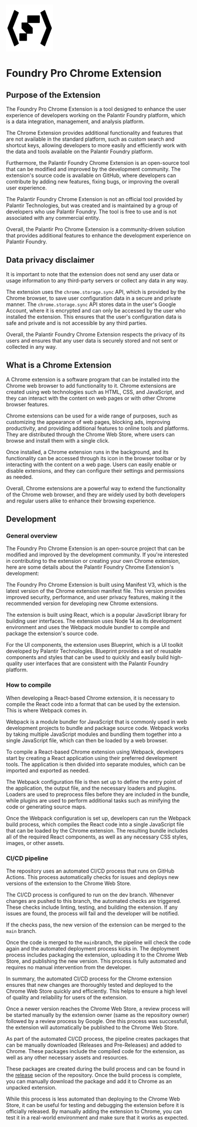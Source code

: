![logo](https://raw.githubusercontent.com/KochC/Foundry-Pro-Chrome-Extension/create-readme/icon/icon128.png)
# Foundry Pro Chrome Extension
## Purpose of the Extension
The Foundry Pro Chrome Extension is a tool designed to enhance the user experience of developers working on the Palantir Foundry platform, which is a data integration, management, and analysis platform.

The Chrome Extension provides additional functionality and features that are not available in the standard platform, such as custom search and shortcut keys, allowing developers to more easily and efficiently work with the data and tools available on the Palantir Foundry platform.

Furthermore, the Palantir Foundry Chrome Extension is an open-source tool that can be modified and improved by the development community. The extension's source code is available on GitHub, where developers can contribute by adding new features, fixing bugs, or improving the overall user experience.

The Palantir Foundry Chrome Extension is not an official tool provided by Palantir Technologies, but was created and is maintained by a group of developers who use Palantir Foundry. The tool is free to use and is not associated with any commercial entity.

Overall, the Palantir Pro Chrome Extension is a community-driven solution that provides additional features to enhance the development experience on Palantir Foundry.

## Data privacy disclaimer
It is important to note that the extension does not send any user data or usage information to any third-party servers or collect any data in any way.

The extension uses the `chrome.storage.sync` API, which is provided by the Chrome browser, to save user configuration data in a secure and private manner. The `chrome.storage.sync` API stores data in the user's Google Account, where it is encrypted and can only be accessed by the user who installed the extension. This ensures that the user's configuration data is safe and private and is not accessible by any third parties.

Overall, the Palantir Foundry Chrome Extension respects the privacy of its users and ensures that any user data is securely stored and not sent or collected in any way.

## What is a Chrome Extension
A Chrome extension is a software program that can be installed into the Chrome web browser to add functionality to it. Chrome extensions are created using web technologies such as HTML, CSS, and JavaScript, and they can interact with the content on web pages or with other Chrome browser features.

Chrome extensions can be used for a wide range of purposes, such as customizing the appearance of web pages, blocking ads, improving productivity, and providing additional features to online tools and platforms. They are distributed through the Chrome Web Store, where users can browse and install them with a single click.

Once installed, a Chrome extension runs in the background, and its functionality can be accessed through its icon in the browser toolbar or by interacting with the content on a web page. Users can easily enable or disable extensions, and they can configure their settings and permissions as needed.

Overall, Chrome extensions are a powerful way to extend the functionality of the Chrome web browser, and they are widely used by both developers and regular users alike to enhance their browsing experience.

## Development
### General overview
The Foundry Pro Chrome Extension is an open-source project that can be modified and improved by the development community. If you're interested in contributing to the extension or creating your own Chrome extension, here are some details about the Palantir Foundry Chrome Extension's development:

The Foundry Pro Chrome Extension is built using Manifest V3, which is the latest version of the Chrome extension manifest file. This version provides improved security, performance, and user privacy features, making it the recommended version for developing new Chrome extensions.

The extension is built using React, which is a popular JavaScript library for building user interfaces. The extension uses Node 14 as its development environment and uses the Webpack module bundler to compile and package the extension's source code.

For the UI components, the extension uses Blueprint, which is a UI toolkit developed by Palantir Technologies. Blueprint provides a set of reusable components and styles that can be used to quickly and easily build high-quality user interfaces that are consistent with the Palantir Foundry platform.

### How to compile
When developing a React-based Chrome extension, it is necessary to compile the React code into a format that can be used by the extension. This is where Webpack comes in.

Webpack is a module bundler for JavaScript that is commonly used in web development projects to bundle and package source code. Webpack works by taking multiple JavaScript modules and bundling them together into a single JavaScript file, which can then be loaded by a web browser.

To compile a React-based Chrome extension using Webpack, developers start by creating a React application using their preferred development tools. The application is then divided into separate modules, which can be imported and exported as needed.

The Webpack configuration file is then set up to define the entry point of the application, the output file, and the necessary loaders and plugins. Loaders are used to preprocess files before they are included in the bundle, while plugins are used to perform additional tasks such as minifying the code or generating source maps.

Once the Webpack configuration is set up, developers can run the Webpack build process, which compiles the React code into a single JavaScript file that can be loaded by the Chrome extension. The resulting bundle includes all of the required React components, as well as any necessary CSS styles, images, or other assets.

### CI/CD pipeline
The repository uses an automated CI/CD process that runs on GitHub Actions. This process automatically checks for issues and deploys new versions of the extension to the Chrome Web Store.

The CI/CD process is configured to run on the dev branch. Whenever changes are pushed to this branch, the automated checks are triggered. These checks include linting, testing, and building the extension. If any issues are found, the process will fail and the developer will be notified.

If the checks pass, the new version of the extension can be merged to the `main` branch.

Once the code is merged to the `main`branch, the pipeline will check the code again and the automated deployment process kicks in.
The deployment process includes packaging the extension, uploading it to the Chrome Web Store, and publishing the new version. This process is fully automated and requires no manual intervention from the developer.

In summary, the automated CI/CD process for the Chrome extension ensures that new changes are thoroughly tested and deployed to the Chrome Web Store quickly and efficiently. This helps to ensure a high level of quality and reliability for users of the extension.

Once a newer version reaches the Chrome Web Store, a review process will be started manually by the extension owner (same as the repository owner) followed by a review process by Google. One this process was successfull, the extension will automatically be published to the Chrome Web Store.

As part of the automated CI/CD process, the pipeline creates packages that can be manually downloaded (Releases and Pre-Releases) and added to Chrome. These packages include the compiled code for the extension, as well as any other necessary assets and resources.

These packages are created during the build process and can be found in the [release](https://github.com/KochC/Foundry-Pro-Chrome-Extension/releases) secion of the repository. Once the build process is complete, you can manually download the package and add it to Chrome as an unpacked extension.

While this process is less automated than deploying to the Chrome Web Store, it can be useful for testing and debugging the extension before it is officially released. By manually adding the extension to Chrome, you can test it in a real-world environment and make sure that it works as expected.
